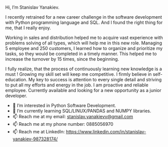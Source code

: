 Hi, I’m Stanislav Yanakiev.

I recently retrained for a new career challenge in the software development with Python programming language and SQL. And I found the right thing for me, that I really enjoy.

Working in sales and distribution helped me to acquire vast experience with problems solving of all types, which will help me in this new role. Managing 5 employee and 250 customers, I learned how to organize and prioritize my tasks, so they would be completed in a timely manner. This helped me to increase the turnover by 15 times, since the beginning.

I fully realize, that the process of continuously learning new knowledge is a must ! Growing my skill set will keep me competitive. I firmly believe in self-education.
My key to success is attention to every single detail and striving to put all my efforts and energy in the job. I am proactive and reliable employee. Currently available and looking for a new opportunity as a junior developer.

- 👀 I’m interested in Python Software Development.
- 🌱 I’m currently learning SQL/LINUX/PANDAS and NUMPY libraries.
- 📫 Reach me at my email: stanislav.yanakievv@gmail.com 
-  📫 Reach me at my phone number:  0885056970
-  📫 Reach me at LinkedIn: https://www.linkedin.com/in/stanislav-yanakiev-987328174/
